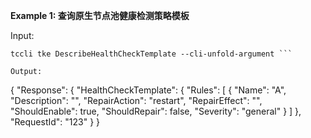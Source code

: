 **Example 1: 查询原生节点池健康检测策略模板**



Input: 

```
tccli tke DescribeHealthCheckTemplate --cli-unfold-argument ```

Output: 
```
{
    "Response": {
        "HealthCheckTemplate": {
            "Rules": [
                {
                    "Name": "A",
                    "Description": "",
                    "RepairAction": "restart",
                    "RepairEffect": "",
                    "ShouldEnable": true,
                    "ShouldRepair": false,
                    "Severity": "general"
                }
            ]
        },
        "RequestId": "123"
    }
}
```

